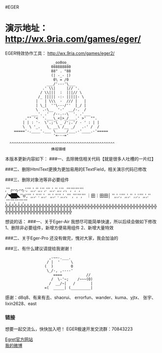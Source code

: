 #EGER

演示地址：
http://wx.9ria.com/games/eger/
===================================
EGER特效协作工具：
http://wx.9ria.com/games/eger2/

                          _oo0oo_
                         088888880
                         88" . "88
                         (| -_- |)
                          0\ = /0
                       ___/'---'\___
                     .' \\|     |// '.
                    / \\|||  :  |||// \
                   /_ ||||| -:- |||||- \
                  |   | \\\  -  /// |   |
                  | \_|  ''\---/''  |_/ |
                  \  .-\__  '-'  __/-.  /
                ___'. .'  /--.--\  '. .'___
             ."" '<  '.___\_<|>_/___.' >'  "".
            | | : '-  \'.;'\ _ /';.'/ - ' : | |
            \  \ '_.   \_ __\ /__ _/   .-' /  /
        ====='-.____'.___ \_____/___.-'____.-'=====
                          '=---='

      ^^^^^^^^^^^^^^^^^^^^^^^^^^^^^^^^^^^^^^^^^^^^^^^^
                         佛祖镇楼

本版本更新内容如下：
###一、去除微信相关代码【就是很多人吐槽的一片红】

###二、删除HtmlText更换为更加易用的ETextField，相关演示代码已修改

###三、删除对象池等非必要组件

,'''╭⌒╮⌒╮.',''',,',.'',,','',.''',,',.'',,','',.,''',''',''','''  
 ╱◥██◣''o',''',,',.''.'',,',.  '',,',.''.'',,',.,'''  ,''',''','''
｜田｜田田│ '',,',.',''',,',.'' ,',.',''',,',.''  ,''',''',''',''','''
╬╬╬╬╬╬╬╬╬╬╬╬╬╬╬╬╬╬╬╬╬╬╬╬╬╬╬╬╬╬╬╬╬╬╬╬╬╬╬╬╬╬╬╬╬╬╬╬╬╬╬╬╬╬╬╬╬╬╬╬╬╬╬╬╬╬╬╬╬╬╬╬

想说的话：
###一、关于Eger-Air 我想尽可能简单快速，所以后续会做如下修改
     1、删除非必要组件，新增方便易用组件
     2、新增大量特效
     
###二、关于Eger-Pro 还没有做完，愧对大家，我会加油的

###三、有什么建议请提给我谢谢！

                        ,-~~-.___. 
                       / |  '     \ 
                      (  )        0 
                       \_/-, ,----' 
                          ====           // 
                         /  \-'~;    /~~~(O)
                        /  __/~|   /       |
                      =(  _____| (_________|


感谢：d8q8、有来有去、shaorui、 errorfun、wander、kuma、yjtx、 张宇、lixin2628、east

### 链接

想要一起交流么，快快加入吧！
EGER极速开发交流群：70843223

[Egret官方网站](egret-labs.org)<br />
[我的微博](http://weibo.com/1856526021/profile?topnav=1&wvr=6)<br />